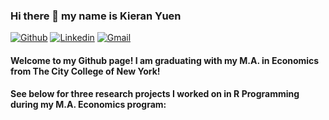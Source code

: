 ### Hi there 👋 my name is Kieran Yuen

[![Github](https://img.shields.io/badge/-Github-000?style=flat&logo=Github&logoColor=white)](https://github.com/kieran168)
[![Linkedin](https://img.shields.io/badge/-LinkedIn-blue?style=flat&logo=Linkedin&logoColor=white)](https://www.linkedin.com/in/kieran-yuen/)
[![Gmail](https://img.shields.io/badge/-Gmail-c14438?style=flat&logo=Gmail&logoColor=white)](mailto:kieran168@gmail.com)

#### Welcome to my Github page! I am graduating with my M.A. in Economics from The City College of New York!  

#### See below for three research projects I worked on in R Programming during my M.A. Economics program:

